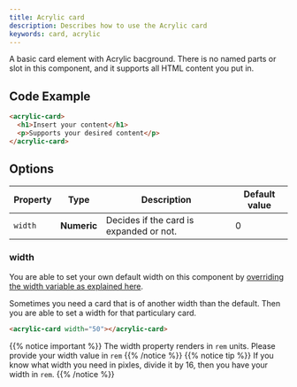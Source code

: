 ```yaml
---
title: Acrylic card
description: Describes how to use the Acrylic card
keywords: card, acrylic
---
```


A basic card element with Acrylic bacground. There is no named parts or slot in this component, and it supports all HTML content you put in.

## Code Example

```html
<acrylic-card>
  <h1>Insert your content</h1>
  <p>Supports your desired content</p>
</acrylic-card>
```

## Options

| Property | Type        | Description                             | Default value |
| -------- | ----------- | --------------------------------------- | ------------- |
| `width`  | **Numeric** | Decides if the card is expanded or not. | 0             |

### width

You are able to set your own default width on this component by [overriding the width variable as explained here](styling).

Sometimes you need a card that is of another width than the default. Then you are able to set a width for that particulary card.

```html
<acrylic-card width="50"></acrylic-card>
```

{{% notice important %}}
The width property renders in `rem` units. Please provide your width value in `rem`
{{% /notice %}}
{{% notice tip %}}
If you know what width you need in pixles, divide it by 16, then you have your width in `rem`.
{{% /notice %}}
